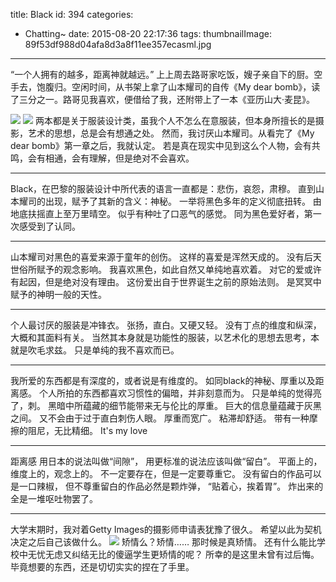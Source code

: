 title: Black
id: 394
categories:
  - Chatting~
date: 2015-08-20 22:17:36
tags:
thumbnailImage: 89f53df988d04afa8d3a8f11ee357ecasml.jpg
---

“一个人拥有的越多，距离神就越远。” 上上周去路哥家吃饭，嫂子亲自下的厨。空手去，饱腹归。空闲时间，从书架上拿了山本耀司的自传《My dear bomb》，读了三分之一。路哥见我喜欢，便借给了我，还附带上了一本《亚历山大·麦昆》。
<!-- more -->
![](19f30889d55d46a1b6c08ad8fce558d6sml.jpg)
![](89f53df988d04afa8d3a8f11ee357ecasml.jpg)
两本都是关于服装设计类，虽我个人不怎么在意服装，但本身所擅长的是摄影，艺术的思想，总是会有想通之处。 然而，我讨厌山本耀司。从看完了《My dear bomb》第一章之后，我就认定。 若是真在现实中见到这么个人物，会有共鸣，会有相通，会有理解，但是绝对不会喜欢。
***
Black，在巴黎的服装设计中所代表的语言一直都是：悲伤，哀怨，肃穆。 直到山本耀司的出现，赋予了其新的含义：神秘。 一举将黑色多年的定义彻底扭转。 由地底扶摇直上至万里晴空。 似乎有种吐了口恶气的感觉。 同为黑色爱好者，第一次感受到了认同。
***
山本耀司对黑色的喜爱来源于童年的创伤。 这样的喜爱是浑然天成的。 没有后天世俗所赋予的观念影响。 我喜欢黑色，如此自然又单纯地喜欢着。 对它的爱或许有起因，但是绝对没有理由。 这份爱出自于世界诞生之前的原始法则。 是冥冥中赋予的神明一般的天性。
***
个人最讨厌的服装是冲锋衣。 张扬，直白。又硬又轻。 没有丁点的维度和纵深，大概和其面料有关。 当然其本身就是功能性的服装，以艺术化的思想去思考，本就是吹毛求兹。 只是单纯的我不喜欢而已。
***
我所爱的东西都是有深度的，或者说是有维度的。 如同black的神秘、厚重以及距离感。 个人所拍的东西都喜欢习惯性的偏暗，并非刻意而为。 只是单纯的觉得亮了，刺。 黑暗中所蕴藏的细节能带来无与伦比的厚重。 巨大的信息量蕴藏于灰黑之间。 又不会由于过于直白刺伤人眼。 厚重而宽广。 粘滞却舒适。 带有一种摩擦的阻尼，无比精细。 It's my love
***
距离感 用日本的说法叫做“间隙”， 用更标准的说法应该叫做“留白”。 平面上的，维度上的，观念上的。 不一定要存在，但是一定要尊重它。 没有留白的作品可以是一口辣椒， 但不尊重留白的作品必然是颗炸弹， “贴着心，挨着胃”。 炸出来的全是一堆呕吐物罢了。
***
大学末期时，我对着Getty Images的摄影师申请表犹豫了很久。 希望以此为契机决定之后自己该做什么。
![](83e5094247b811e5bb4a52540d79d783.jpg)
矫情么？矫情…… 那时候是真矫情。 还有什么能比学校中无忧无虑又纠结无比的傻逼学生更矫情的呢？ 所幸的是这里未曾有过后悔。 毕竟想要的东西，还是切切实实的捏在了手里。 

&nbsp;